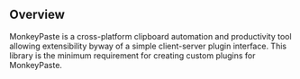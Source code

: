 ## Overview
MonkeyPaste is a cross-platform clipboard automation and productivity tool allowing extensibility byway of a simple client-server plugin interface. This library is the minimum requirement for creating custom plugins for MonkeyPaste.